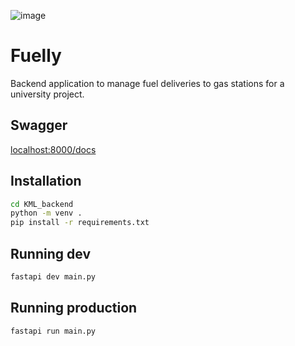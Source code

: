 ![image](https://github.com/JN0122/KML_backend/assets/38890130/6cb01233-f015-41c4-afb5-73b775081601)

# Fuelly
Backend application to manage fuel deliveries to gas stations for a university project.

## Swagger
[localhost:8000/docs](localhost:8000/docs)

## Installation
```bash
cd KML_backend
python -m venv .
pip install -r requirements.txt
```
## Running dev
```bash
fastapi dev main.py
```

## Running production
```bash
fastapi run main.py
```
